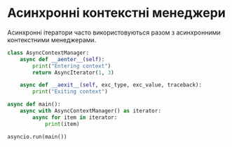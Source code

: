 # Асинхронні контекстні менеджери

Асинхронні ітератори часто використовуються разом з асинхронними контекстними менеджерами.

```py
class AsyncContextManager:
    async def __aenter__(self):
        print("Entering context")
        return AsyncIterator(1, 3)

    async def __aexit__(self, exc_type, exc_value, traceback):
        print("Exiting context")

async def main():
    async with AsyncContextManager() as iterator:
        async for item in iterator:
            print(item)

asyncio.run(main())
```
